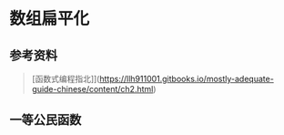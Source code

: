 # 数组扁平化
## 参考资料
> [函数式编程指北]](https://llh911001.gitbooks.io/mostly-adequate-guide-chinese/content/ch2.html)

## 一等公民函数
